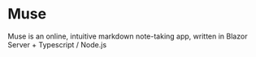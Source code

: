 # Muse

Muse is an online, intuitive markdown note-taking app, written in Blazor Server + Typescript / Node.js